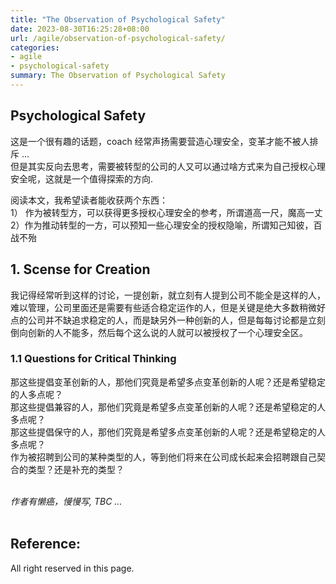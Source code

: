 ```yaml
---
title: "The Observation of Psychological Safety"
date: 2023-08-30T16:25:28+08:00
url: /agile/observation-of-psychological-safety/
categories:
- agile
- psychological-safety
summary: The Observation of Psychological Safety
---
```


## Psychological Safety
这是一个很有趣的话题，coach 经常声扬需要营造心理安全，变革才能不被人排斥 ...   
但是其实反向去思考，需要被转型的公司的人又可以通过啥方式来为自己授权心理安全呢，这就是一个值得探索的方向.

阅读本文，我希望读者能收获两个东西：   
1） 作为被转型方，可以获得更多授权心理安全的参考，所谓道高一尺，魔高一丈   
2）作为推动转型的一方，可以预知一些心理安全的授权隐喻，所谓知己知彼，百战不殆   ​      
    
    
    
## 1. Scense for Creation   

我记得经常听到这样的讨论，一提创新，就立刻有人提到公司不能全是这样的人，难以管理，公司里面还是需要有些适合稳定运作的人，但是关键是绝大多数稍微好点的公司并不缺追求稳定的人，而是缺另外一种创新的人，但是每每讨论都是立刻倒向创新的人不能多，然后每个这么说的人就可以被授权了一个心理安全区。     

### 1.1 Questions for Critical Thinking
那这些提倡变革创新的人，那他们究竟是希望多点变革创新的人呢？还是希望稳定的人多点呢？  
那这些提倡兼容的人，那他们究竟是希望多点变革创新的人呢？还是希望稳定的人多点呢？  
那这些提倡保守的人，那他们究竟是希望多点变革创新的人呢？还是希望稳定的人多点呢？  
作为被招聘到公司的某种类型的人，等到他们将来在公司成长起来会招聘跟自己契合的类型？还是补充的类型？       


​    
_作者有懒癌，慢慢写, TBC ..._  
​    

## Reference:


All right reserved in this page.
